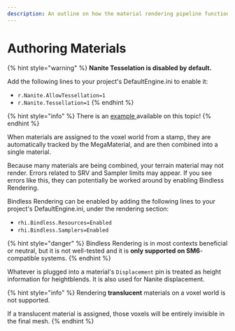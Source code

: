 ```yaml
---
description: An outline on how the material rendering pipeline functions in Voxel Plugin 2.
---
```


# Authoring Materials

{% hint style="warning" %}
**Nanite Tesselation is disabled by default.**&#x20;

Add the following lines to your project's DefaultEngine.ini to enable it:

* `r.Nanite.AllowTessellation=1`
* `r.Nanite.Tessellation=1`
{% endhint %}

{% hint style="info" %}
There is an [example ](../../../getting-started/installing-voxel-content.md)available on this topic!
{% endhint %}

When materials are assigned to the voxel world from a stamp, they are automatically tracked by the MegaMaterial, and are then combined into a single material.

Because many materials are being combined, your terrain material may not render. Errors related to SRV and Sampler limits may appear. If you see errors like this, they can potentially be worked around by enabling Bindless Rendering.&#x20;

Bindless Rendering can be enabled by adding the following lines to your project's DefaultEngine.ini, under the rendering section:

* `rhi.Bindless.Resources=Enabled`
* `rhi.Bindless.Samplers=Enabled`

{% hint style="danger" %}
Bindless Rendering is in most contexts beneficial or neutral, but it is not well-tested and it is **only supported on SM6**-compatible systems.
{% endhint %}

Whatever is plugged into a material's  `Displacement` pin is treated as height information for heightblends. It is also used for Nanite displacement.&#x20;

{% hint style="info" %}
Rendering **translucent** materials on a voxel world is not supported.

If a translucent material is assigned, those voxels will be entirely invisible in the final mesh.
{% endhint %}
